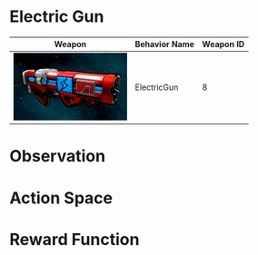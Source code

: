 # Electric Gun

<div align="center">

| Weapon                                                                | Behavior Name  | Weapon ID |
|-----------------------------------------------------------------------|----------------|-----------|
| <img src="images/weapons/Weapon09_ElectricGun.png" width="200px"/>    | ElectricGun    | 8         |

</div>

# Observation

# Action Space

# Reward Function